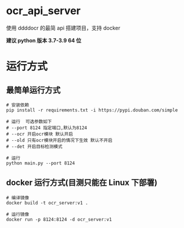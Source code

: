 # ocr_api_server

使用 ddddocr 的最简 api 搭建项目，支持 docker

**建议 python 版本 3.7-3.9 64 位**

# 运行方式

## 最简单运行方式

```shell
# 安装依赖
pip install -r requirements.txt -i https://pypi.douban.com/simple

# 运行  可选参数如下
# --port 8124 指定端口,默认为8124
# --ocr 开启ocr模块 默认开启
# --old 只有ocr模块开启的情况下生效 默认不开启
# --det 开启目标检测模式

# 运行
python main.py --port 8124
```

## docker 运行方式(目测只能在 Linux 下部署)

```shell
# 编译镜像
docker build -t ocr_server:v1 .

# 运行镜像
docker run -p 8124:8124 -d ocr_server:v1

```
